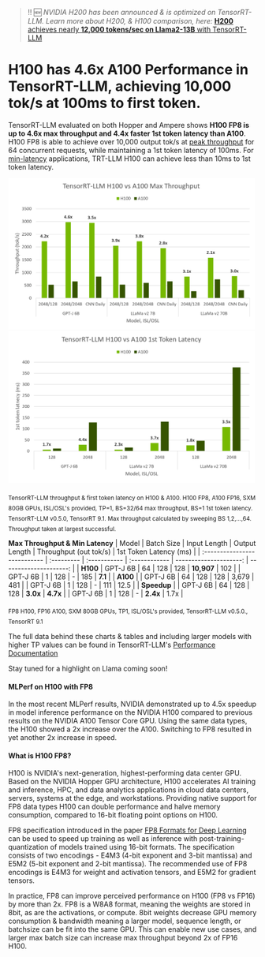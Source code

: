 > :bangbang: :new: *NVIDIA H200 has been announced & is optimized on TensorRT-LLM. Learn more about H200, & H100 comparison, here:* [**H200** achieves nearly **12,000 tokens/sec on Llama2-13B** with TensorRT-LLM](./H200launch.md)


# H100 has 4.6x A100 Performance in TensorRT-LLM, achieving 10,000 tok/s at 100ms to first token.

TensorRT-LLM evaluated on both Hopper and Ampere shows **H100 FP8 is up to 4.6x max throughput and 4.4x faster 1st token latency than A100**. H100 FP8 is able to achieve over 10,000 output tok/s at [peak throughput](https://nvidia.github.io/TensorRT-LLM/performance.html#h100-gpus-fp8) for 64 concurrent requests, while maintaining a 1st token latency of 100ms.  For [min-latency](https://nvidia.github.io/TensorRT-LLM/performance.html#id1) applications, TRT-LLM H100 can achieve less than 10ms to 1st token latency.


<img src="media/TRT_LLM_v0-5-0_H100vA100_tps.png" alt="max throughput" width="500" height="auto">
<img src="media/TRT_LLM_v0-5-0_H100vA100_1st.png" alt="1st token latency" width="500" height="auto">

<sub>TensorRT-LLM throughput & first token latency on H100 & A100. H100 FP8, A100 FP16, SXM 80GB GPUs, ISL/OSL's provided, TP=1, BS=32/64 max throughput, BS=1 1st token latency. TensorRT-LLM v0.5.0, TensorRT 9.1. </sub>
<sub>Max throughput calculated by sweeping BS 1,2,...,64. Throughput taken at largest successful.</sub>

**Max Throughput & Min Latency**
| Model                        | Batch Size | Input Length | Output Length | Throughput (out tok/s) | 1st Token Latency (ms) |
| :--------------------------- | :--------- | :----------- | :------------ | ---------------------: | ---------------------: |
| **H100**
| GPT-J 6B                     | 64         | 128          | 128           |             **10,907** |                    102 |
| GPT-J 6B                     | 1          | 128          | -             |                    185 |                **7.1** |
| **A100** |
| GPT-J 6B                     | 64         | 128          | 128           |                  3,679 |                    481 |
| GPT-J 6B                     | 1          | 128          | -             |                    111 |                   12.5 |
| **Speedup** |
| GPT-J 6B                     | 64         | 128          | 128           |               **3.0x** |               **4.7x** |
| GPT-J 6B                     | 1          | 128          | -             |               **2.4x** |                   1.7x |

<sub>FP8 H100, FP16 A100, SXM 80GB GPUs, TP1, ISL/OSL's provided, TensorRT-LLM v0.5.0., TensorRT 9.1</sub>

The full data behind these charts & tables and including larger models with higher TP values can be found in TensorRT-LLM's [Performance Documentation](https://nvidia.github.io/TensorRT-LLM/performance.html#performance-of-tensorrt-llm)

Stay tuned for a highlight on Llama coming soon!

#### MLPerf on H100 with FP8
In the most recent MLPerf results, NVIDIA demonstrated up to 4.5x speedup in model inference performance on the NVIDIA H100 compared to previous results on the NVIDIA A100 Tensor Core GPU. Using the same data types, the H100 showed a 2x increase over the A100. Switching to FP8 resulted in yet another 2x increase in speed.

#### What is H100 FP8?
H100 is NVIDIA's next-generation, highest-performing data center GPU. Based on the NVIDIA Hopper GPU architecture, H100 accelerates AI training and inference, HPC, and data analytics applications in cloud data centers, servers, systems at the edge, and workstations. Providing native support for FP8 data types H100 can double performance and halve memory consumption, compared to 16-bit floating point options on H100.

FP8 specification introduced in the paper [FP8 Formats for Deep Learning](https://arxiv.org/abs/2209.05433) can be used to speed up training as well as inference with post-training-quantization of models trained using 16-bit formats. The specification consists of two encodings - E4M3 (4-bit exponent and 3-bit mantissa) and E5M2 (5-bit exponent and 2-bit mantissa). The recommended use of FP8 encodings is E4M3 for weight and activation tensors, and E5M2 for gradient tensors.

In practice, FP8 can improve perceived performance on H100 (FP8 vs FP16) by more than 2x. FP8 is a W8A8 format, meaning the weights are stored in 8bit, as are the activations, or compute. 8bit weights decrease GPU memory consumption & bandwidth meaning a larger model, sequence length, or batchsize can be fit into the same GPU. This can enable new use cases, and larger max batch size can increase max throughput beyond 2x of FP16 H100.
